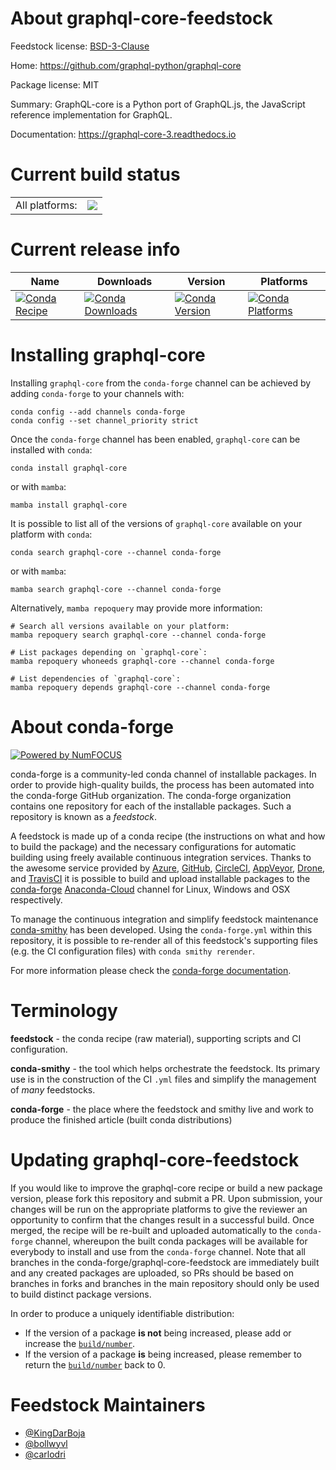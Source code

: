 About graphql-core-feedstock
============================

Feedstock license: [BSD-3-Clause](https://github.com/conda-forge/graphql-core-feedstock/blob/main/LICENSE.txt)

Home: https://github.com/graphql-python/graphql-core

Package license: MIT

Summary: GraphQL-core is a Python port of GraphQL.js, the JavaScript reference implementation for GraphQL.

Documentation: https://graphql-core-3.readthedocs.io

Current build status
====================


<table><tr><td>All platforms:</td>
    <td>
      <a href="https://dev.azure.com/conda-forge/feedstock-builds/_build/latest?definitionId=5592&branchName=main">
        <img src="https://dev.azure.com/conda-forge/feedstock-builds/_apis/build/status/graphql-core-feedstock?branchName=main">
      </a>
    </td>
  </tr>
</table>

Current release info
====================

| Name | Downloads | Version | Platforms |
| --- | --- | --- | --- |
| [![Conda Recipe](https://img.shields.io/badge/recipe-graphql--core-green.svg)](https://anaconda.org/conda-forge/graphql-core) | [![Conda Downloads](https://img.shields.io/conda/dn/conda-forge/graphql-core.svg)](https://anaconda.org/conda-forge/graphql-core) | [![Conda Version](https://img.shields.io/conda/vn/conda-forge/graphql-core.svg)](https://anaconda.org/conda-forge/graphql-core) | [![Conda Platforms](https://img.shields.io/conda/pn/conda-forge/graphql-core.svg)](https://anaconda.org/conda-forge/graphql-core) |

Installing graphql-core
=======================

Installing `graphql-core` from the `conda-forge` channel can be achieved by adding `conda-forge` to your channels with:

```
conda config --add channels conda-forge
conda config --set channel_priority strict
```

Once the `conda-forge` channel has been enabled, `graphql-core` can be installed with `conda`:

```
conda install graphql-core
```

or with `mamba`:

```
mamba install graphql-core
```

It is possible to list all of the versions of `graphql-core` available on your platform with `conda`:

```
conda search graphql-core --channel conda-forge
```

or with `mamba`:

```
mamba search graphql-core --channel conda-forge
```

Alternatively, `mamba repoquery` may provide more information:

```
# Search all versions available on your platform:
mamba repoquery search graphql-core --channel conda-forge

# List packages depending on `graphql-core`:
mamba repoquery whoneeds graphql-core --channel conda-forge

# List dependencies of `graphql-core`:
mamba repoquery depends graphql-core --channel conda-forge
```


About conda-forge
=================

[![Powered by
NumFOCUS](https://img.shields.io/badge/powered%20by-NumFOCUS-orange.svg?style=flat&colorA=E1523D&colorB=007D8A)](https://numfocus.org)

conda-forge is a community-led conda channel of installable packages.
In order to provide high-quality builds, the process has been automated into the
conda-forge GitHub organization. The conda-forge organization contains one repository
for each of the installable packages. Such a repository is known as a *feedstock*.

A feedstock is made up of a conda recipe (the instructions on what and how to build
the package) and the necessary configurations for automatic building using freely
available continuous integration services. Thanks to the awesome service provided by
[Azure](https://azure.microsoft.com/en-us/services/devops/), [GitHub](https://github.com/),
[CircleCI](https://circleci.com/), [AppVeyor](https://www.appveyor.com/),
[Drone](https://cloud.drone.io/welcome), and [TravisCI](https://travis-ci.com/)
it is possible to build and upload installable packages to the
[conda-forge](https://anaconda.org/conda-forge) [Anaconda-Cloud](https://anaconda.org/)
channel for Linux, Windows and OSX respectively.

To manage the continuous integration and simplify feedstock maintenance
[conda-smithy](https://github.com/conda-forge/conda-smithy) has been developed.
Using the ``conda-forge.yml`` within this repository, it is possible to re-render all of
this feedstock's supporting files (e.g. the CI configuration files) with ``conda smithy rerender``.

For more information please check the [conda-forge documentation](https://conda-forge.org/docs/).

Terminology
===========

**feedstock** - the conda recipe (raw material), supporting scripts and CI configuration.

**conda-smithy** - the tool which helps orchestrate the feedstock.
                   Its primary use is in the construction of the CI ``.yml`` files
                   and simplify the management of *many* feedstocks.

**conda-forge** - the place where the feedstock and smithy live and work to
                  produce the finished article (built conda distributions)


Updating graphql-core-feedstock
===============================

If you would like to improve the graphql-core recipe or build a new
package version, please fork this repository and submit a PR. Upon submission,
your changes will be run on the appropriate platforms to give the reviewer an
opportunity to confirm that the changes result in a successful build. Once
merged, the recipe will be re-built and uploaded automatically to the
`conda-forge` channel, whereupon the built conda packages will be available for
everybody to install and use from the `conda-forge` channel.
Note that all branches in the conda-forge/graphql-core-feedstock are
immediately built and any created packages are uploaded, so PRs should be based
on branches in forks and branches in the main repository should only be used to
build distinct package versions.

In order to produce a uniquely identifiable distribution:
 * If the version of a package **is not** being increased, please add or increase
   the [``build/number``](https://docs.conda.io/projects/conda-build/en/latest/resources/define-metadata.html#build-number-and-string).
 * If the version of a package **is** being increased, please remember to return
   the [``build/number``](https://docs.conda.io/projects/conda-build/en/latest/resources/define-metadata.html#build-number-and-string)
   back to 0.

Feedstock Maintainers
=====================

* [@KingDarBoja](https://github.com/KingDarBoja/)
* [@bollwyvl](https://github.com/bollwyvl/)
* [@carlodri](https://github.com/carlodri/)

